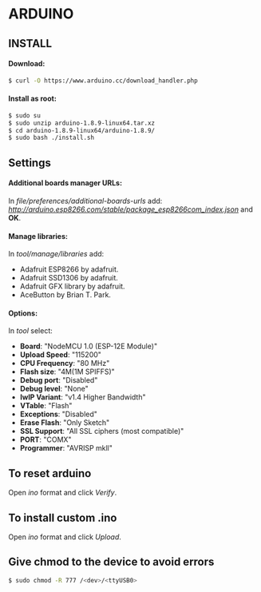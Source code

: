 # ARDUINO
## INSTALL
#### Download:

```sh
$ curl -O https://www.arduino.cc/download_handler.php
```

#### Install as root:

```sh
$ sudo su
$ sudo unzip arduino-1.8.9-linux64.tar.xz
$ cd arduino-1.8.9-linux64/arduino-1.8.9/
$ sudo bash ./install.sh
```

## Settings
#### Additional boards manager URLs:

In *file/preferences/additional-boards-urls* add: *http://arduino.esp8266.com/stable/package_esp8266com_index.json* and **OK**.

#### Manage libraries:

In *tool/manage/libraries* add:
- Adafruit ESP8266 by adafruit.
- Adafruit SSD1306 by adafruit.
- Adafruit GFX library by adafruit.
- AceButton by Brian T. Park.

#### Options:

In *tool* select:

- **Board**: "NodeMCU 1.0 (ESP-12E Module)"
- **Upload Speed**: "115200"
- **CPU Frequency**: "80 MHz"
- **Flash size**: "4M(1M SPIFFS)"
- **Debug port**: "Disabled"
- **Debug level**: "None"
- **IwIP Variant**: "v1.4 Higher Bandwidth"
- **VTable**: "Flash"
- **Exceptions**: "Disabled"
- **Erase Flash**: "Only Sketch"
- **SSL Support**: "All SSL ciphers (most compatible)"
- **PORT**: "COMX"
- **Programmer**: "AVRISP mkll"


## To reset arduino

Open *ino* format and click *Verify*.

## To install custom .ino

Open *ino* format and click *Upload*.

## Give chmod to the device to avoid errors 

```sh
$ sudo chmod -R 777 /<dev>/<ttyUSB0>
```